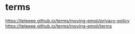 # terms
https://teteeee.github.io/terms/moving-emoji/privacy-policy
https://teteeee.github.io/terms/moving-emoji/terms